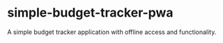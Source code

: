 # simple-budget-tracker-pwa
A simple budget tracker application with offline access and functionality.
